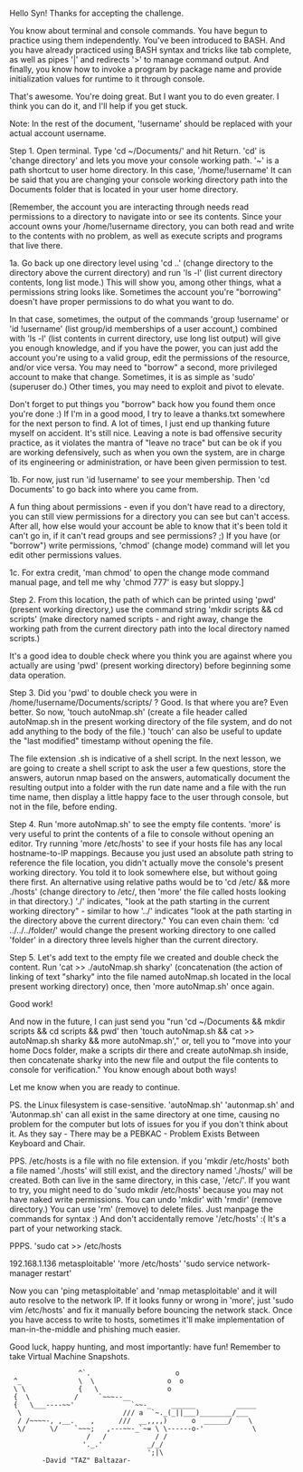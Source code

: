 Hello Syn! Thanks for accepting the challenge.

You know about terminal and console commands. You have begun to practice using them independently. You've been introduced to BASH. And you have already practiced using BASH syntax and tricks like tab complete, as well as pipes '|' and redirects '>' to manage command output. And finally, you know how to invoke a program by package name and provide initialization values for runtime to it through console.

That's awesome. You're doing great. But I want you to do even greater. I think you can do it, and I'll help if you get stuck.

Note: In the rest of the document, '!username' should be replaced with your actual account username. 

Step 1. Open terminal. Type 'cd \~/Documents/' and hit Return.
'cd' is 'change directory' and lets you move your console working path.
'~' is a path shortcut to user home directory. In this case, '/home/!username'
It can be said that you are changing your console working directory path into the Documents folder that is located in your user home directory.


[Remember, the account you are interacting through needs read permissions to a directory to navigate into or see its contents. Since your account owns your /home/!username directory, you can both read and write to the contents with no problem, as well as execute scripts and programs that live there.

1a. Go back up one directory level using 'cd ..' (change directory to the directory above the current directory) and run 'ls -l' (list current directory contents, long list mode.) This will show you, among other things, what a permissions string looks like. Sometimes the account you're "borrowing" doesn't have proper permissions to do what you want to do.

In that case, sometimes, the output of the commands 'group !username' or 'id !username' (list group/id memberships of a user account,) combined with 'ls -l' (list contents in current directory, use long list output) will give you enough knowledge, and if you have the power, you can just add the account you're using to a valid group, edit the permissions of the resource, and/or vice versa. You may need to "borrow" a second, more privileged account to make that change. Sometimes, it is as simple as 'sudo' (superuser do.) Other times, you may need to exploit and pivot to elevate.

Don't forget to put things you "borrow" back how you found them once you're done :)
If I'm in a good mood, I try to leave a thanks.txt somewhere for the next person to find.  A lot of times, I just end up thanking future myself on accident. It's still nice. Leaving a note is bad offensive security practice, as it violates the mantra of "leave no trace" but can be ok if you are working defensively, such as when you own the system, are in charge of its engineering or administration, or have been given permission to test.

1b. For now, just run 'id !username' to see your membership. Then 'cd Documents' to go back into where you came from.

A fun thing about permissions - even if you don't have read to a directory, you can still view permissions for a directory you can see but can't access. After all, how else would your account be able to know that it's been told it can't go in, if it can't read groups and see permissions? ;) If you have (or "borrow") write permissions, 'chmod' (change mode) command will let you edit other permissions values.

1c. For extra credit, 'man chmod' to open the change mode command manual page, and tell me why 'chmod 777' is easy but sloppy.]


Step 2. From this location, the path of which can be printed using 'pwd' (present working directory,) use the command string 'mkdir scripts && cd scripts' (make directory named scripts - and right away, change the working path from the current directory path into the local directory named scripts.)

It's a good idea to double check where you think you are against where you actually are using 'pwd' (present working directory) before beginning some data operation.


Step 3. Did you 'pwd' to double check you were in /home/!username/Documents/scripts/ ? Good. Is that where you are? Even better. So now, 'touch autoNmap.sh' (create a file header called autoNmap.sh in the present working directory of the file system, and do not add anything to the body of the file.) 'touch' can also be useful to update the "last modified" timestamp without opening the file.

The file extension .sh is indicative of a shell script. In the next lesson, we are going to create a shell script to ask the user a few questions, store the answers, autorun nmap based on the answers, automatically document the resulting output into a folder with the run date name and a file with the run time name, then display a little happy face to the user through console, but not in the file, before ending.


Step 4. Run 'more autoNmap.sh' to see the empty file contents.  'more' is very useful to print the contents of a file to console without opening an editor.  Try running 'more /etc/hosts' to see if your hosts file has any local hostname-to-IP mappings.  Because you just used an absolute path string to reference the file location, you didn't actually move the console's present working directory.  You told it to look somewhere else, but without going there first. An alternative using relative paths would be to 'cd /etc/ && more ./hosts' (change directory to /etc/, then 'more' the file called hosts looking in that directory.) './' indicates, "look at the path starting in the current working directory" - similar to how '../' indicates "look at the path starting in the directory above the current directory." You can even chain them: 'cd ../../../folder/' would change the present working directory to one called 'folder' in a directory three levels higher than the current directory.


Step 5. Let's add text to the empty file we created and double check the content. Run 'cat >> ./autoNmap.sh sharky' (concatenation (the action of linking of text "sharky" into the file named autoNmap.sh located in the local present working directory) once, then 'more autoNmap.sh' once again.


Good work!

And now in the future, I can just send you "run 
'cd ~/Documents && mkdir scripts && cd scripts && pwd' then 'touch autoNmap.sh && cat >> autoNmap.sh sharky && more autoNmap.sh'," 
or, 
tell you to "move into your home Docs folder, make a scripts dir there and create autoNmap.sh inside, then concatenate sharky into the new file and output the file contents to console for verification." You know enough about both ways!


Let me know when you are ready to continue.

PS.  the Linux filesystem is case-sensitive.  'autoNmap.sh' 'autonmap.sh' and 'Autonmap.sh' can all exist in the same directory at one time, causing no problem for the computer but lots of issues for you if you don't think about it.  As they say - There may be a PEBKAC - Problem Exists Between Keyboard and Chair.

PPS.  /etc/hosts is a file with no file extension.  if you 'mkdir /etc/hosts' both a file named './hosts' will still exist, and the directory named './hosts/' will be created. Both can live in the same directory, in this case, '/etc/'. If you want to try, you might need to do 'sudo mkdir /etc/hosts' because you may not have naked write permissions.  You can undo 'mkdir' with 'rmdir' (remove directory.) You can use 'rm' (remove) to delete files. Just manpage the commands for syntax :) And don't accidentally remove '/etc/hosts' :( It's a part of your networking stack.

PPPS.  'sudo cat >> /etc/hosts

192.168.1.136 metasploitable' 
'more /etc/hosts' 
'sudo service network-manager restart'

Now you can 'ping metasploitable' and 'nmap metasploitable' and it will auto resolve to the network IP.  If it looks funny or wrong in 'more', just 'sudo vim /etc/hosts' and fix it manually before bouncing the network stack. Once you have access to write to hosts, sometimes it'll make implementation of man-in-the-middle and phishing much easier.

Good luck, happy hunting, and most importantly: have fun!  Remember to take Virtual Machine Snapshots.




                     ^`.                     o
     ^_              \  \                  o  o
     \ \             {   \                 o
     {  \           /     `~~~--__
     {   \___----~~'              `~~-_     ______          _____
      \                         /// a  `~._(_||___)________/___
      / /~~~~-, ,__.    ,      ///  __,,,,)      o  ______/    \
      \/      \/    `~~~;   ,---~~-_`~= \ \------o-'            \
                       /   /            / /
                      '._.'           _/_/
                                      ';|\
            -David "TAZ" Baltazar-

